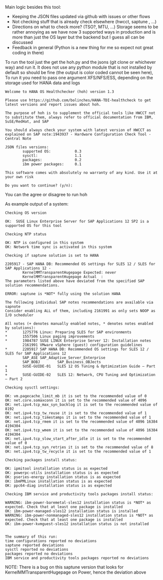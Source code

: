 Main logic besides this tool:
- Keeping the JSON files updated via github with issues or other flows
- Not checking stuff that is already check elsewhere (hwcct, saptune , ...)
- Directions on what to check more? (TSO?, MTU, ...) Storage seems to be rather annoying as we have now 3 supported ways in production and is more than just the OS layer but the backend but I guess all can be discussed
- Feedback in general (Python is a new thing for me so expect not great coding in there)

To run the tool just the get the hoh.py and the jsons (git clone or whichever way) and run it. It does not use any python module that is not installed by default so should be fine (the output is color coded cannot be seen here), To run it you need to pass one argument XFS/NFS/ESS, depending on the storage used for HANA data and logs
```
Welcome to HANA OS Healthchecker (hoh) version 1.3

Please use https://github.com/bolinches/HANA-TDI-healthcheck to get latest versions and report issues about hoh.

The purpose of hoh is to supplement the official tools like HWCCT not to substitute them, always refer to official documentation from IBM, SuSE/RedHat, and SAP

You should always check your system with latest version of HWCCT as explained on SAP note:1943937 - Hardware Configuration Check Tool - Central Note

JSON files versions:
        supported OS:           0.3
        sysctl:                 1.1
        packages:               0.2
        ibm power packages:     0.1

This software comes with absolutely no warranty of any kind. Use it at your own risk

Do you want to continue? (y/n):
 ```

You can the agree or disagree to run hoh

As example output of a system:

```
Checking OS version

OK:  SUSE Linux Enterprise Server for SAP Applications 12 SP2 is a supported OS for this tool

Checking NTP status

OK: NTP is configured in this system
OK: Network time sync is activated in this system

Checking if saptune solution is set to HANA

2205917 - SAP HANA DB: Recommended OS settings for SLES 12 / SLES for SAP Applications 12 -
        KernelMMTransparentHugepage Expected: never
        KernelMMTransparentHugepage Actual  :
The parameters listed above have deviated from the specified SAP solution recommendations.

ERROR: saptune is *NOT* fully using the solution HANA

The following individual SAP notes recommendations are available via sapnote
Consider enabling ALL of them, including 2161991 as only sets NOOP as I/O scheduler

All notes (+ denotes manually enabled notes, * denotes notes enabled by solutions):
*       1275776 Linux: Preparing SLES for SAP environments
*       1557506 Linux paging improvements
*       1984787 SUSE LINUX Enterprise Server 12: Installation notes
        2161991 VMware vSphere (guest) configuration guidelines
*       2205917 SAP HANA DB: Recommended OS settings for SLES 12 / SLES for SAP Applications 12
        SAP_ASE SAP_Adaptive_Server_Enterprise
        SAP_BOBJ        SAP_Business_OBJects
+       SUSE-GUIDE-01   SLES 12 OS Tuning & Optimization Guide – Part 1
+       SUSE-GUIDE-02   SLES 12: Network, CPU Tuning and Optimization – Part 2

Checking sysctl settings:

OK: vm.pagecache_limit_mb it is set to the recommended value of 0
OK: net.core.somaxconn it is set to the recommended value of 4096
OK: net.ipv4.tcp_max_syn_backlog it is set to the recommended value of 8192
OK: net.ipv4.tcp_tw_reuse it is set to the recommended value of 1
OK: net.ipv4.tcp_timestamps it is set to the recommended value of 1
OK: net.ipv4.tcp_rmem it is set to the recommended value of 4096 16384 4194304
OK: net.ipv4.tcp_wmem it is set to the recommended value of 4096 16384 4194304
OK: net.ipv4.tcp_slow_start_after_idle it is set to the recommended value of 0
OK: net.ipv4.tcp_syn_retries it is set to the recommended value of 8
OK: net.ipv4.tcp_tw_recycle it is set to the recommended value of 1

Checking packages install status:

OK: ipmitool installation status is as expected
OK: powerpc-utils installation status is as expected
OK: pseries-energy installation status is as expected
OK: ibmPMLinux installation status is as expected
OK: ppc64-diag installation status is as expected

Checking IBM service and productivity tools packages install status:

WARNING: ibm-power-baremetal-sles12 installation status is *NOT* as expected. Check that at least one package is installed
OK: ibm-power-managed-sles12 installation status is installed
WARNING: ibm-power-nonmanaged-sles12 installation status is *NOT* as expected. Check that at least one package is installed
OK: ibm-power-kvmguest-sles12 installation status is not installed


The summary of this run:
time configurations reported no deviations
saptune reported deviations
sysctl reported no deviations
packages reported no deviations
IBM service and productivity tools packages reported no deviations
```

NOTE: There is a bug on this saptune version that looks for KernelMMTransparentHugepage on Power, hence the deviation above
